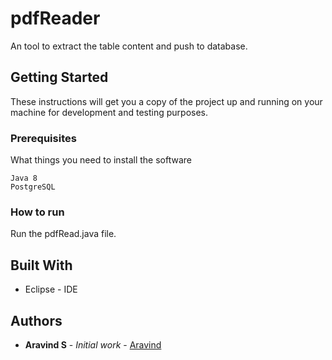 # pdfReader

An tool to extract the table content and push to database.

## Getting Started

These instructions will get you a copy of the project up and running on your machine for development and testing purposes.

### Prerequisites

What things you need to install the software

```
Java 8
PostgreSQL
```
### How to run

Run the pdfRead.java file.


## Built With

* Eclipse - IDE


## Authors

* **Aravind S** - *Initial work* - [Aravind](https://github.com/iamaravinds)
